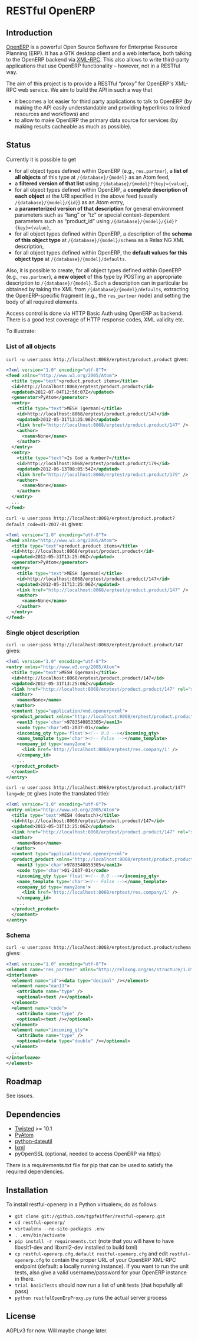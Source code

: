 # RESTful OpenERP

## Introduction

[OpenERP](http://www.openerp.com/) is a powerful Open Source Software for Enterprise Resource Planning (ERP). It has a GTK desktop client and a web interface, both talking to the OpenERP backend via [XML-RPC](http://en.wikipedia.org/wiki/XML-RPC). This also allows to write third-party applications that use OpenERP functionality – however, not in a RESTful way.

The aim of this project is to provide a RESTful “proxy” for OpenERP's XML-RPC web service. We aim to build the API in such a way that

* it becomes a lot easier for third party applications to talk to OpenERP (by making the API easily understandable and providing hyperlinks to linked resources and workflows) and  
* to allow to make OpenERP the primary data source for services (by making results cacheable as much as possible).

## Status

Currently it is possible to get

* for all object types defined within OpenERP (e.g., `res.partner`), a **list of all objects** of this type at `/{database}/{model}` as an Atom feed,
* a **filtered version of that list** using `/{database}/{model}?{key}={value}`,
* for all object types defined within OpenERP, a **complete description of each object** at the URI specified in the above feed (usually `/{database}/{model}/{id}`) as an Atom entry,
* a **parameterized version of that description** for general environment parameters such as “lang” or “tz” or special context-dependent parameters such as “product_id” using `/{database}/{model}/{id}?{key}={value}`,
* for all object types defined within OpenERP, a description of the **schema of this object type** at `/{database}/{model}/schema` as a Relax NG XML description,
* for all object types defined within OpenERP, the **default values for this object type** at `/{database}/{model}/defaults`.

Also, it is possible to create, for all object types defined within OpenERP (e.g., `res.partner`), a **new object** of this type by POSTing an appropriate description to `/{database}/{model}`. Such a description can in particular be obtained by taking the XML from `/{database}/{model}/defaults`, extracting the OpenERP-specific fragment (e.g., the `res_partner` node) and setting the body of all required elements.

Access control is done via HTTP Basic Auth using OpenERP as backend. There is a good test coverage of HTTP response codes, XML validity etc.

To illustrate:

### List of all objects

`curl -u user:pass http://localhost:8068/erptest/product.product` gives:

```xml
<?xml version="1.0" encoding="utf-8"?>
<feed xmlns="http://www.w3.org/2005/Atom">
  <title type="text">product.product items</title>
  <id>http://localhost:8068/erptest/product.product</id>
  <updated>2012-07-04T12:56:07Z</updated>
  <generator>PyAtom</generator>
  <entry>
    <title type="text">MESH (german)</title>
    <id>http://localhost:8068/erptest/product.product/147</id>
    <updated>2012-05-31T13:25:06Z</updated>
    <link href="http://localhost:8068/erptest/product.product/147" />
    <author>
      <name>None</name>
    </author>
  </entry>
  <entry>
    <title type="text">Is God a Number?</title>
    <id>http://localhost:8068/erptest/product.product/179</id>
    <updated>2012-06-13T08:05:54Z</updated>
    <link href="http://localhost:8068/erptest/product.product/179" />
    <author>
      <name>None</name>
    </author>
  </entry>
  ...
</feed>
```

`curl -u user:pass http://localhost:8068/erptest/product.product?default_code=01-2037-01` gives:

```xml
<?xml version="1.0" encoding="utf-8"?>
<feed xmlns="http://www.w3.org/2005/Atom">
  <title type="text">product.product items</title>
  <id>http://localhost:8068/erptest/product.product</id>
  <updated>2012-05-31T13:25:06Z</updated>
  <generator>PyAtom</generator>
  <entry>
    <title type="text">MESH (german)</title>
    <id>http://localhost:8068/erptest/product.product/147</id>
    <updated>2012-05-31T13:25:06Z</updated>
    <link href="http://localhost:8068/erptest/product.product/147" />
    <author>
      <name>None</name>
    </author>
  </entry>
</feed>
```

### Single object description

`curl -u user:pass http://localhost:8068/erptest/product.product/147` gives:

```xml
<?xml version="1.0" encoding="utf-8"?>
<entry xmlns="http://www.w3.org/2005/Atom">
  <title type="text">MESH (german)</title>
  <id>http://localhost:8068/erptest/product.product/147</id>
  <updated>2012-05-31T13:25:06Z</updated>
  <link href="http://localhost:8068/erptest/product.product/147" rel="self" />
  <author>
    <name>None</name>
  </author>
  <content type="application/vnd.openerp+xml">
  <product_product xmlns="http://localhost:8068/erptest/product.product/schema">
    <ean13 type='char'>9783540853305</ean13>
    <code type='char'>01-2037-01</code>
    <incoming_qty type='float'><!-- 0.0 --></incoming_qty>
    <name_template type='char'><!-- False --></name_template>
    <company_id type='many2one'>
      <link href='http://localhost:8068/erptest/res.company/1' />
    </company_id>
    ...
  </product_product>
  </content>
</entry>
```

`curl -u user:pass http://localhost:8068/erptest/product.product/147?lang=de_DE` gives (note the translated title):

```xml
<?xml version="1.0" encoding="utf-8"?>
<entry xmlns="http://www.w3.org/2005/Atom">
  <title type="text">MESH (deutsch)</title>
  <id>http://localhost:8068/erptest/product.product/147</id>
  <updated>2012-05-31T13:25:06Z</updated>
  <link href="http://localhost:8068/erptest/product.product/147" rel="self" />
  <author>
    <name>None</name>
  </author>
  <content type="application/vnd.openerp+xml">
  <product_product xmlns="http://localhost:8068/erptest/product.product/schema">
    <ean13 type='char'>9783540853305</ean13>
    <code type='char'>01-2037-01</code>
    <incoming_qty type='float'><!-- 0.0 --></incoming_qty>
    <name_template type='char'><!-- False --></name_template>
    <company_id type='many2one'>
      <link href='http://localhost:8068/erptest/res.company/1' />
    </company_id>
    ...
  </product_product>
  </content>
</entry>
```

### Schema

`curl -u user:pass http://localhost:8068/erptest/product.product/schema` gives:

```xml
<?xml version="1.0" encoding="utf-8"?>
<element name="res_partner" xmlns="http://relaxng.org/ns/structure/1.0" datatypeLibrary="http://www.w3.org/2001/XMLSchema-datatypes" ns="http://localhost:8068/erptest/res.partner/schema">
<interleave>
  <element name="id"><data type="decimal" /></element>
  <element name="ean13">
    <attribute name="type" />
    <optional><text /></optional>
  </element>
  <element name="code">
    <attribute name="type" />
    <optional><text /></optional>
  </element>
  <element name="incoming_qty">
    <attribute name="type" />
    <optional><data type="double" /></optional>
  </element>
  ...
</interleave>
</element>
```

## Roadmap

See issues.

## Dependencies

* [Twisted](http://twistedmatrix.com/trac/) >= 10.1
* [PyAtom](https://github.com/sramana/pyatom)
* [python-dateutil](http://labix.org/python-dateutil)
* [lxml](http://lxml.de/)
* pyOpenSSL (optional, needed to access OpenERP via https)

There is a requirements.txt file for pip that can be used to satisfy the required dependencies.

## Installation

To install restful-openerp in a Python virtualenv, do as follows:

* `git clone git://github.com/tgpfeiffer/restful-openerp.git`
* `cd restful-openerp/`
* `virtualenv --no-site-packages .env`
* `. .env/bin/activate`
* `pip install -r requirements.txt` (note that you will have to have libxslt1-dev and libxml2-dev installed to build lxml)
* `cp restful-openerp.cfg.default restful-openerp.cfg` and edit `restful-openerp.cfg` to contain the proper URL of your OpenERP XML-RPC endpoint (default: a locally running instance). If you want to run the unit tests, also give a valid username/password for your OpenERP instance in there.
* `trial basicTests` should now run a list of unit tests (that hopefully all pass)
* `python restfulOpenErpProxy.py` runs the actual server process

## License

AGPLv3 for now. Will maybe change later.
